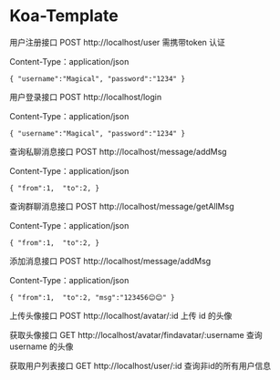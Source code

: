 # Koa-Template

用户注册接口 POST http://localhost/user  需携带token 认证

Content-Type：application/json

`{
    "username":"Magical",
    "password":"1234"
}
`

用户登录接口 POST http://localhost/login

Content-Type：application/json

`{
    "username":"Magical",
    "password":"1234"
}
`

查询私聊消息接口 POST http://localhost/message/addMsg

Content-Type：application/json

`{
    "from":1, 
    "to":2,
}
`

查询群聊消息接口 POST http://localhost/message/getAllMsg

Content-Type：application/json

`{
    "from":1, 
    "to":2,
}
`

添加消息接口 POST http://localhost/message/addMsg

Content-Type：application/json

`{
    "from":1, 
    "to":2,
    "msg":"123456😊😊"
}
`

上传头像接口 POST http://localhost/avatar/:id 上传 id 的头像


获取头像接口 GET http://localhost/avatar/findavatar/:username 查询 username 的头像


获取用户列表接口 GET http://localhost/user/:id  查询非id的所有用户信息









